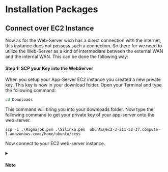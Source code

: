 # Installation Packages

## Connect over EC2 Instance
Now as for the Web-Server wich has a direct connection with the internet, this instance does not possess such a connection.
So there for we need to utilize the Web-Server as a kind of intermediare between the external WAN and the internal WAN.
This can be done the following way:

#### **Step 1: SCP your Key into the WebServer**
When you setup your App-Server EC2 instance you created a new private key. This key is now in your download folder.
Open your Terminal and type the following command:

```bash
cd Downloads
```

This command will bring you into your downloads folder. Now type the following command to get your private key of your app-server onto the web-server.


    scp -i .\Ragnarok.pem .\Silinka.pem  ubuntu@ec2-3-211-52-37.compute-1.amazonaws.com:/home/ubuntu/keys

Now connect to your EC2 web-server instance.

<details><summary><h4>Note</h4></summary>

This only works if you already have a ***folder named keys*** on your web server instance

</details>



